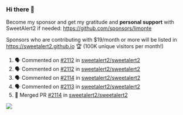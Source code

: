 ### Hi there 👋

Become my sponsor and get my gratitude and **personal support** with SweetAlert2 if needed: https://github.com/sponsors/limonte

Sponsors who are contributing with $19/month or more will be listed in https://sweetalert2.github.io 🏆 (100K unique visitors per month!)

<!--START_SECTION:activity-->
1. 🗣 Commented on [#2112](https://github.com/sweetalert2/sweetalert2/issues/2112) in [sweetalert2/sweetalert2](https://github.com/sweetalert2/sweetalert2)
2. 🗣 Commented on [#2112](https://github.com/sweetalert2/sweetalert2/issues/2112) in [sweetalert2/sweetalert2](https://github.com/sweetalert2/sweetalert2)
3. 🗣 Commented on [#2114](https://github.com/sweetalert2/sweetalert2/issues/2114) in [sweetalert2/sweetalert2](https://github.com/sweetalert2/sweetalert2)
4. 🗣 Commented on [#2113](https://github.com/sweetalert2/sweetalert2/issues/2113) in [sweetalert2/sweetalert2](https://github.com/sweetalert2/sweetalert2)
5. 🎉 Merged PR [#2114](https://github.com/sweetalert2/sweetalert2/pull/2114) in [sweetalert2/sweetalert2](https://github.com/sweetalert2/sweetalert2)
<!--END_SECTION:activity-->

![](https://github-readme-stats.vercel.app/api?username=limonte&theme=vue&show_icons=true)
